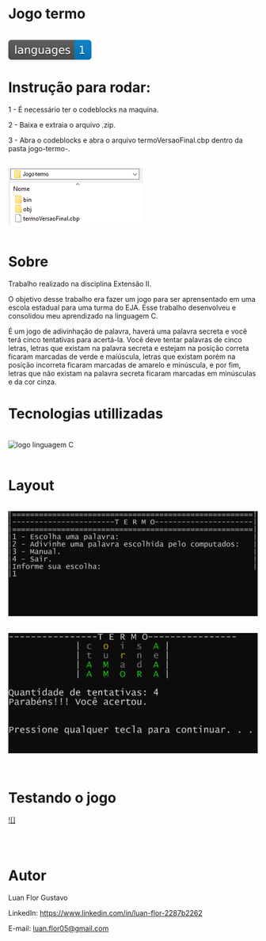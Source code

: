 # Jogo termo

<div style="display: inline-block"><br/>
    <img align="center" alt="logo language C" src="\arquivos\arquivo.svg">
</div><br/>

# Instrução para rodar:

1 - É necessário ter o codeblocks na maquina.

2 - Baixa e extraia o arquivo .zip.

3 - Abra o codeblocks e abra o arquivo termoVersaoFinal.cbp dentro da pasta jogo-termo-.

<div style="display: inline-block"><br/>
    <img align="center" alt="caminho para abrir o jogo no codeblocks" src="\arquivos\termoVersaoFinal.PNG">
</div><br/>

<br/>

# Sobre

Trabalho realizado na disciplina Extensão II.

O objetivo desse trabalho era fazer um jogo para ser aprensentado em uma escola estadual para uma turma do EJA. Esse trabalho desenvolveu e consolidou meu aprendizado na linguagem C.

É um jogo de adivinhação de palavra, haverá uma palavra secreta e você terá cinco tentativas para acertá-la. Você deve tentar palavras de cinco letras, letras que existam na palavra secreta e estejam na posição correta ficaram marcadas de verde e maiúscula, letras que existam porém na posição incorreta ficaram marcadas de amarelo e minúscula, e por fim, letras que não existam na palavra secreta ficaram marcadas em minúsculas e da cor cinza.

# Tecnologias utillizadas

<div style="display: inline-block"><br/>
    <img align="center" alt="logo linguagem C" src="https://img.shields.io/badge/C-00599C?style=for-the-badge&logo=c&logoColor=white">
</div><br/>

<br/>

# Layout 

<div style="display: inline-block"><br/>
    <img align="center" alt="logo language C" src="\arquivos\LayoutMenu.PNG">
</div><br/>

<br/>

<div style="display: inline-block"><br/>
    <img align="center" alt="logo language C" src="\arquivos\LayoutJogo.PNG">
</div><br/>

<br/>
<br/>

# Testando o jogo

[![]](https://github.com/Flor-Gust/Jogo-termo/assets/152279549/30974342-f3e8-4839-a7bb-0fd437ff8aa9)

<br/>
<br/>

# Autor
Luan Flor Gustavo

LinkedIn: https://www.linkedin.com/in/luan-flor-2287b2262

E-mail: luan.flor05@gmail.com
